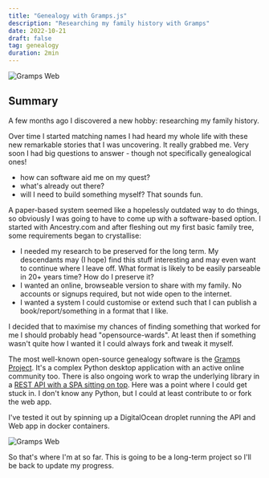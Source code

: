```yaml
---
title: "Genealogy with Gramps.js"
description: "Researching my family history with Gramps"
date: 2022-10-21
draft: false
tag: genealogy
duration: 2min
---
```


![Gramps Web](/gramps_screenshotfull.png)

## Summary

A few months ago I discovered a new hobby: researching my family history.

Over time I started matching names I had heard my whole life with these new remarkable stories that I was uncovering. It really grabbed me. Very soon I had big questions to answer - though not specifically genealogical ones!

* how can software aid me on my quest?
* what's already out there?
* will I need to build something myself? That sounds fun.

A paper-based system seemed like a hopelessly outdated way to do things, so obviously I was going to have to come up with a software-based option. I started with Ancestry.com and after fleshing out my first basic family tree, some requirements began to crystallise:
* I needed my research to be preserved for the long term. My descendants may (I hope) find this stuff interesting and may even want to continue where I leave off. What format is likely to be easily parseable in 20+ years time? How do I preserve it?
* I wanted an online, browseable version to share with my family. No accounts or signups required, but not wide open to the internet.
* I wanted a system I could customise or extend such that I can publish a book/report/something in a format that I like.

I decided that to maximise my chances of finding something that worked for me I should probably head "opensource-wards". At least then if something wasn't quite how I wanted it I could always fork and tweak it myself.

The most well-known open-source genealogy software is the [Gramps Project](https://gramps-project.org). It's a complex Python desktop application with an active online community too. There is also ongoing work to wrap the underlying library in a [REST API with a SPA sitting on top](https://gramps-project.github.io/web/). Here was a point where I could get stuck in. I don't know any Python, but I could at least contribute to or fork the web app.

I've tested it out by spinning up a DigitalOcean droplet running the API and Web app in docker containers.

![Gramps Web](/grampsweb_screenshot.png)

So that's where I'm at so far. This is going to be a long-term project so I'll be back to update my progress.
